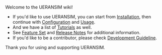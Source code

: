 Welcome to the UERANSIM wiki!

- If you'd like to use UERANSIM, you can start from [Installation](Installation), then continue with [Configuration](Configuration) and [Usage](Usage).
- And we have a list of [Tutorials](Tutorials) as well.
- See [Feature Set](Feature-Set) and [Release Notes](Release-Notes) for additional information.
- If you'd like to be a contributor, please check [Development Guideline](Development-Guideline).

Thank you for using and supporting UERANSIM.